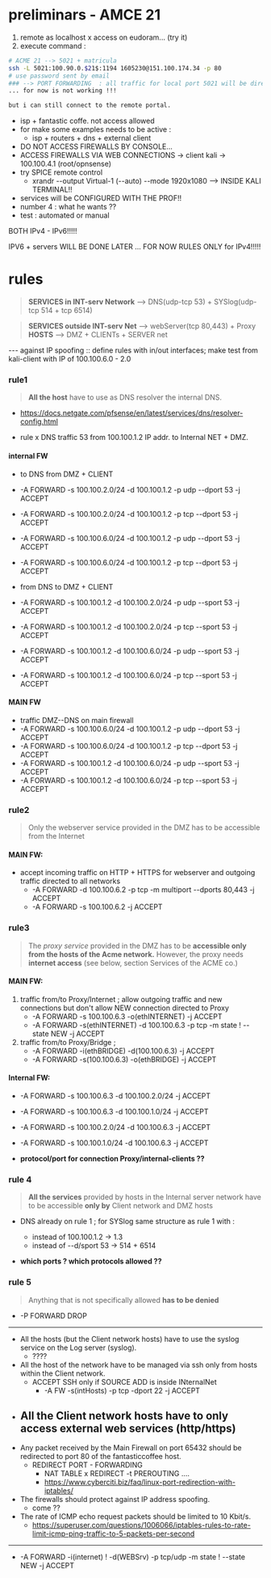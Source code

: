 # preliminars - AMCE 21

1. remote as localhost x access on eudoram... (try it)
2. execute command : 
```bash
# ACME 21 --> 5021 + matricula
ssh -L 5021:100.90.0.$21$:1194 1605230@151.100.174.34 -p 80
# use password sent by email
### --> PORT FORWARDING  : all traffic for local port 5021 will be directed to host 100.90.0.21.... but all will be sent using ssh tunnel by our server . 
... for now is not working !!!

but i can still connect to the remote portal.
```
- isp + fantastic coffe. not access allowed
- for make some examples needs to be active :
  - isp + routers + dns + external client
- DO NOT ACCESS FIREWALLS BY CONSOLE...
- ACCESS FIREWALLS VIA WEB CONNECTIONS -> client kali -> 100.100.4.1 (root/opnsense)
- try SPICE remote control
  - xrandr --output Virtual-1 (--auto) --mode 1920x1080 --> INSIDE KALI TERMINAL!!
- services will be CONFIGURED WITH THE PROF!!
-  number 4 : what he wants ?? 
-  test : automated or manual

BOTH IPv4 - IPv6!!!!!

IPV6 + servers  WILL BE DONE LATER  ... FOR  NOW RULES ONLY for IPv4!!!!!

# rules 

> **SERVICES in INT-serv Network** --> DNS(udp-tcp 53) + SYSlog(udp-tcp 514 + tcp 6514) 

> **SERVICES outside INT-serv Net** --> webServer(tcp 80,443) + Proxy
> **HOSTS** --> DMZ + CLIENTs + SERVER net
 
--- against IP spoofing :: define rules with in/out interfaces; 
 make test from kali-client with IP of 100.100.6.0 - 2.0
### rule1

> **All the host** have to use as DNS resolver the internal DNS.
  - https://docs.netgate.com/pfsense/en/latest/services/dns/resolver-config.html

- rule x DNS traffic 53 from 100.100.1.2 IP addr. to Internal NET + DMZ.
#### internal FW
  - to DNS from DMZ + CLIENT
  - -A FORWARD -s 100.100.2.0/24 -d 100.100.1.2  -p udp --dport 53 -j ACCEPT
  - -A FORWARD -s 100.100.2.0/24 -d 100.100.1.2  -p tcp --dport 53 -j ACCEPT
  - -A FORWARD -s 100.100.6.0/24 -d 100.100.1.2  -p udp --dport 53 -j ACCEPT
  - -A FORWARD -s 100.100.6.0/24 -d 100.100.1.2  -p tcp --dport 53 -j ACCEPT

  - from DNS to DMZ + CLIENT  
  - -A FORWARD -s 100.100.1.2 -d 100.100.2.0/24 -p udp --sport 53 -j ACCEPT
  - -A FORWARD -s 100.100.1.2 -d 100.100.2.0/24 -p tcp --sport 53 -j ACCEPT
  - -A FORWARD -s 100.100.1.2 -d 100.100.6.0/24 -p udp --sport 53 -j ACCEPT
  - -A FORWARD -s 100.100.1.2 -d 100.100.6.0/24 -p tcp --sport 53 -j ACCEPT
   
#### MAIN FW  
  - traffic DMZ--DNS on main firewall   
  - -A FORWARD -s 100.100.6.0/24 -d 100.100.1.2  -p udp --dport 53 -j ACCEPT
  - -A FORWARD -s 100.100.6.0/24 -d 100.100.1.2  -p tcp --dport 53 -j ACCEPT
  - -A FORWARD -s 100.100.1.2 -d 100.100.6.0/24 -p udp --sport 53 -j ACCEPT
  - -A FORWARD -s 100.100.1.2 -d 100.100.6.0/24 -p tcp --sport 53 -j ACCEPT


### rule2

> Only the webserver service provided in the DMZ has to be accessible from the Internet

#### MAIN FW:
  - accept incoming traffic on HTTP + HTTPS for webserver and outgoing traffic directed to all networks
    - -A FORWARD -d 100.100.6.2 -p tcp -m multiport --dports 80,443 -j ACCEPT
    - -A FORWARD -s 100.100.6.2 -j ACCEPT 

### rule3

> The *proxy service* provided in the DMZ has to be **accessible only from the hosts of the Acme network.** However, the proxy needs **internet access** (see below, section Services of the ACME co.)
#### MAIN FW:
1.  traffic from/to Proxy/Internet ; allow outgoing traffic and new connections but don't allow NEW connection directed to Proxy
    - -A FORWARD -s 100.100.6.3 -o(ethINTERNET) -j ACCEPT
    - -A FORWARD -s(ethINTERNET) -d 100.100.6.3 -p tcp -m state ! --state NEW -j ACCEPT
2.  traffic from/to Proxy/Bridge ; 
      - -A FORWARD -i(ethBRIDGE) -d(100.100.6.3) -j ACCEPT 
      - -A FORWARD -s(100.100.6.3) -o(ethBRIDGE) -j ACCEPT  

#### Internal FW:
- -A FORWARD -s 100.100.6.3 -d 100.100.2.0/24 -j ACCEPT
- -A FORWARD -s 100.100.6.3 -d 100.100.1.0/24 -j ACCEPT
- -A FORWARD -s 100.100.2.0/24 -d 100.100.6.3 -j ACCEPT
- -A FORWARD -s 100.100.1.0/24 -d 100.100.6.3 -j ACCEPT

- **protocol/port for connection Proxy/internal-clients ??**
  
### rule 4 

> **All the services** provided by hosts in the Internal server network have to be accessible **only by** Client network and DMZ hosts

- DNS already on rule 1 ; for SYSlog same structure as rule 1 with :
  - instead of 100.100.1.2 -> 1.3
  - instead of --d/sport 53 -> 514 + 6514
  
- **which ports ? which protocols allowed ??** 

### rule 5 
> Anything that is not specifically allowed **has to be denied**
 
 - -P FORWARD DROP

---------------------------------------
- All the hosts (but the Client network hosts) have to use the syslog service on the Log server (syslog).
  - ????
- All the host of the network have to be managed via ssh only from hosts within the Client network.
  - ACCEPT SSH only if SOURCE ADD is inside INternalNet
    - -A FW -s(intHosts) -p tcp -dport 22 -j ACCEPT 
- All the Client network hosts have to only access external web services (http/https)
  - 
- Any packet received by the Main Firewall on port 65432 should be redirected to port 80 of the fantasticcoffee host.
  - REDIRECT PORT - FORWARDING 
    - NAT TABLE x REDIRECT -t PREROUTING ....
    - https://www.cyberciti.biz/faq/linux-port-redirection-with-iptables/
- The firewalls should protect against IP address spoofing.
  - come ??
- The rate of ICMP echo request packets should be limited to 10 Kbit/s.
  - https://superuser.com/questions/1006066/iptables-rules-to-rate-limit-icmp-ping-traffic-to-5-packets-per-second



------------------------------

- -A FORWARD -i(internet) ! -d(WEBSrv) -p tcp/udp -m state ! --state NEW -j ACCEPT
  